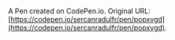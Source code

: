 # 

A Pen created on CodePen.io. Original URL: [https://codepen.io/sercanradulfr/pen/popxvgd](https://codepen.io/sercanradulfr/pen/popxvgd).


